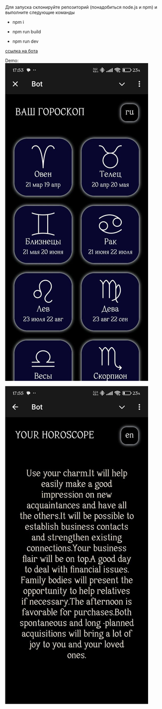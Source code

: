 Для запуска склонируйте репозиторий (понадобиться node.js и npm)
и выполните следующие команды

- npm i

- npm run build   

- npm run dev         

[ссылка на бота](http://t.me/smar_test_bot)


Demo:
![alt text](https://github.com/OldOrtem/zodiac_web_app/blob/main/demo1.jpg?raw=true)

![alt text](https://github.com/OldOrtem/zodiac_web_app/blob/main/demo2.jpg?raw=true)
